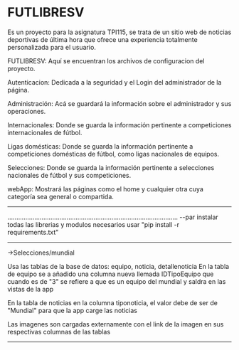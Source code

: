 # FUTLIBRESV
Es un proyecto para la asignatura TPI115, se trata de un sitio web de noticias deportivas de última hora que ofrece una experiencia totalmente personalizada para el usuario.

FUTLIBRESV: Aquí se encuentran los archivos de configuracion del proyecto.

Autenticacion: Dedicada a la seguridad y el Login del administrador de la página.

Administración: Acá se guardará la información sobre el administrador y sus operaciones.

Internacionales: Donde se guarda la información pertinente a competiciones internacionales de fútbol.

Ligas domésticas: Donde se guarda la información pertinente a competiciones domésticas de fútbol, como ligas nacionales de equipos.

Selecciones: Donde se guarda la información pertinente a selecciones nacionales de fútbol y sus competiciones.

webApp: Mostrará las páginas como el home y cualquier otra cuya categoría sea general o compartida.

-----------------------------------------------------------------------------------------------
...............................................................................................
--par instalar todas las librerias y modulos necesarios usar "pip install -r requirements.txt"

-----------------------------------------------------------------------------------------------
->Selecciones/mundial

Usa las tablas de la base de datos: equipo, noticia, detallenoticia
En la tabla de equipo se a añadido una columna nueva llemada IDTipoEquipo que cuando es de "3" se refiere a que es un equipo del mundial y saldra en las vistas de la app 

En la tabla de noticias en la columna tiponoticia, el valor debe de ser de "Mundial" para que la app carge las noticias

Las imagenes son cargadas externamente con el link de la imagen en sus respectivas columnas de las tablas

-----------------------------------------------------------------------------------------------


